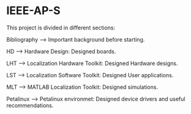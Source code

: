 # IEEE-AP-S

This project is divided in different sections: 

Bibliography --> Important background before starting.

HD --> Hardware Design: Designed boards.

LHT --> Localization Hardware Toolkit: Designed Hardware designs. 

LST --> Localization Software Toolkit: Designed User applications. 

MLT --> MATLAB Localization Toolkit: Designed simulations. 

Petalinux --> Petalinux environmet: Designed device drivers and useful recommendations. 


